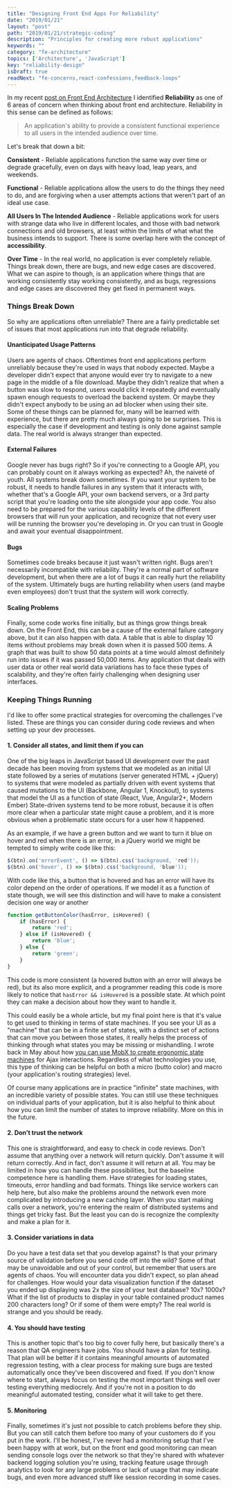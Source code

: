 ```yaml
---
title: "Designing Front End Apps For Reliability"
date: "2019/01/21"
layout: "post"
path: "2019/01/21/strategic-coding"
description: "Principles for creating more robust applications"
keywords: ""
category: "fe-architecture"
topics: ['Architecture', 'JavaScript']
key: "reliability-design"
isDraft: true
readNext: "fe-concerns,react-confessions,feedback-loops"
---
```


In my recent [post on Front End Architecture](https://benmccormick.org/2019/01/07/the-concerns-of-fe-architecture/) I identified **Reliability** as one of 6 areas of concern when thinking about front end architecture.  Reliability in this sense can be defined as follows:

> An application's ability to provide a consistent functional experience to all users in the intended audience over time.

Let's break that down a bit:

**Consistent** - Reliable applications function the same way over time or degrade gracefully, even on days with heavy load, leap years, and weekends.

**Functional** - Reliable applications allow the users to do the things they need to do, and are forgiving when a user attempts actions that weren't part of an ideal use case.

**All Users In The Intended Audience** - Reliable applications work for users with strange data who live in different locales, and those with bad network connections and old browsers, at least within the limits of what what the business intends to support.  There is some overlap here with the concept of **accessibility**.

**Over Time** - In the real world, no application is ever completely reliable.  Things break down, there are bugs, and new edge cases are discovered.  What we can aspire to though, is an application where things that are working consistently stay working consistently, and as bugs, regressions and edge cases are discovered they get fixed in permanent ways.


### Things Break Down

So why are applications often unreliable?  There are a fairly predictable set of issues that most applications run into that degrade reliability.

#### Unanticipated Usage Patterns

Users are agents of chaos.  Oftentimes front end applications perform unreliably because they're used in ways that nobody expected.  Maybe a developer didn't expect that anyone would ever try to navigate to a new page in the middle of a file download.  Maybe they didn't realize that when a button was slow to respond, users would click it repeatedly and eventually spawn enough requests to overload the backend system. Or maybe they didn't expect anybody to be using an ad blocker when using their site.  Some of these things can be planned for, many will be learned with experience, but there are pretty much always going to be surprises.  This is especially the case if development and testing is only done against sample data.  The real world is always stranger than expected.

#### External Failures

Google never has bugs right?  So if you're connecting to a Google API, you can probably count on it always working as expected?  Ah, the naiveté of youth.  All systems break down sometimes.  If you want your system to be robust, it needs to handle failures in any system that it interacts with, whether that's a Google API, your own backend servers, or a 3rd party script that you're loading onto the site alongside your app code.  You also need to be prepared for the various capability levels of the different browsers that will run your application, and recognize that not every user will be running the browser you're developing in.  Or you can trust in Google and await your eventual disappointment.

#### Bugs

Sometimes code breaks because it just wasn't written right. Bugs aren't necessarily incompatible with reliability.  They're a normal part of software development, but when there are a lot of bugs it can really hurt the reliability of the system.  Ultimately bugs are hurting reliability when users (and maybe even employees) don't trust that the system will work correctly.

#### Scaling Problems

Finally, some code works fine initially, but as things grow things break down.  On the Front End, this can be a cause of the external failure category above, but it can also happen with data.  A table that is able to display 10 items without problems may break down when it is passed 500 items.  A graph that was built to show 50 data points at a time would almost definitely run into issues if it was passed 50,000 items.  Any application that deals with user data or other real world data variations has to face these types of scalability, and they're often fairly challenging when designing user interfaces.

### Keeping Things Running

I'd like to offer some practical strategies for overcoming the challenges I've listed.  These are things you can consider during code reviews and when setting up your dev processes.

#### 1. Consider all states, and limit them if you can

One of the big leaps in JavaScript based UI development over the past decade has been moving from systems that we modeled as an initial UI state followed by a series of mutations (server generated HTML + jQuery) to systems that were modeled as partially driven with event systems that caused mutations to the UI (Backbone, Angular 1, Knockout), to systems that model the UI as a function of state (React, Vue, Angular2+, Modern Ember) State-driven systems tend to be more robust, because it is often more clear when a particular state might cause a problem, and it is more obvious when a problematic state occurs for a user how it happened.

As an example, if we have a green button and we want to turn it blue on hover and red when there is an error, in a jQuery world we might be tempted to simply write code like this:

```javascript
$(btn).on('errorEvent', () => $(btn).css('background, 'red'));
$(btn).on('hover', () => $(btn).css('background, 'blue'));
```

With code like this, a button that is hovered and has an error will have its color depend on the order of operations.  If we model it as a function of state though, we will see this distinction and will have to make a consistent decision one way or another

```javascript
function getButtonColor(hasError, isHovered) {
    if (hasError) {
        return 'red';
    } else if (isHovered) {
        return 'blue';
    } else {
        return 'green';
    }
}
```

This code is more consistent (a hovered button with an error will always be red), but its also more explicit, and a programmer reading this code is more likely to notice that `hasError && isHovered` is a possible state.  At which point they can make a decision about how they want to handle it.

This could easily be a whole article, but my final point here is that it's value to get used to thinking in terms of state machines.  If you see your UI as a "machine" that can be in a finite set of states, with a distinct set of actions that can move you between those states, it really helps the process of thinking through what states you may be missing or mishandling.  I wrote back in May about how [you can use MobX to create ergonomic state machines](https://benmccormick.org/2018/05/14/mobx-state-machines-and-flags/) for Ajax interactions.  Regardless of what technologies you use, this type of thinking can be helpful on both a micro (butto color) and macro (your application's routing strategies) level.

Of course many applications are in practice "infinite" state machines, with an incredible variety of possible states.  You can still use these techniques on individual parts of your application, but it is also helpful to think about how you can limit the number of states to improve reliability.  More on this in the future.

#### 2. Don’t trust the network

This one is straightforward, and easy to check in code reviews.  Don't assume that anything over a network will return quickly.  Don't assume it will return correctly.  And in fact, don't assume it will return at all.  You may be limited in how you can handle these possibilities, but the baseline competence here is handling them.  Have strategies for loading states, timeouts, error handling and bad formats.  Things like service workers can help here, but also make the problems around the network even more complicated by introducing a new caching layer.  When you start making calls over a network, you're entering the realm of distributed systems and things get tricky fast.  But the least you can do is recognize the complexity and make a plan for it.

#### 3. Consider variations in data

Do you have a test data set that you develop against?  Is that your primary source of validation before you send code off into the wild?  Some of that may be unavoidable and out of your control, but remember that users are agents of chaos.  You will encounter data you didn't expect, so plan ahead for challenges.  How would your data visualization function if the dataset you ended up displaying was 2x the size of your test database?  10x? 1000x?  What if the list of products to display in your table contained product names 200 characters long?  Or if some of them were empty?  The real world is strange and you should be ready.

#### 4. You should have testing

This is another topic that's too big to cover fully here, but basically there's a reason that QA engineers have jobs.  You should have a plan for testing.  That plan will be better if it contains meaningful amounts of automated regression testing, with a clear process for making sure bugs are tested automatically once they've been discovered and fixed.  If you don't know where to start, always focus on testing the most important things well over testing everything mediocrely. And if you're not in a position to do meaningful automated testing, consider what it will take to get there.

#### 5. Monitoring

Finally, sometimes it's just not possible to catch problems before they ship.  But you can still catch them before too many of your customers do if you put in the work.  I'll be honest, I've never had a monitoring setup that I've been happy with at work, but on the front end good monitoring can mean sending console logs over the network so that they're shared with whatever backend logging solution you're using, tracking feature usage through analytics to look for any large problems or lack of usage that may indicate bugs, and even more advanced stuff like session recording in some cases.



